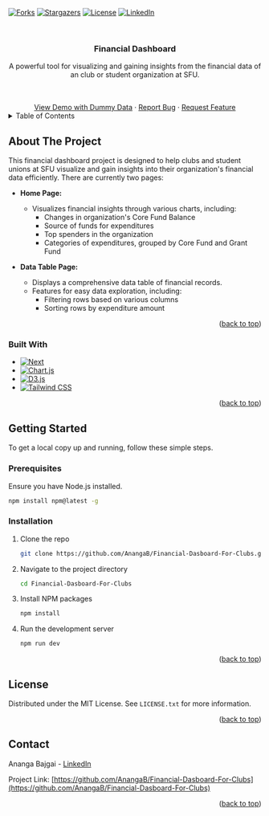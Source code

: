 [![Forks][forks-shield]][forks-url]
[![Stargazers][stars-shield]][stars-url]
[![License][license-shield]][license-url]
[![LinkedIn][linkedin-shield]][linkedin-url]

<!-- PROJECT LOGO -->
<br />
<div align="center">
  <h3 align="center">Financial Dashboard</h3>

  <p align="center">
    A powerful tool for visualizing and gaining insights from the financial data of an club or student organization at SFU.
  </p>

  <br />
  <br />
  <a href="https://finances-dashboard-omega.vercel.app/">View Demo with Dummy Data</a>
  &middot;
  <a href="https://github.com/AnangaB/Financial-Dasboard-For-Clubs/issues/new?labels=bug&template=bug-report---.md">Report Bug</a>
  &middot;
  <a href="https://github.com/AnangaB/Financial-Dasboard-For-Clubs/issues/new?labels=enhancement&template=feature-request---.md">Request Feature</a>
</div>

<!-- TABLE OF CONTENTS -->
<details>
  <summary>Table of Contents</summary>
  <ol>
    <li>
      <a href="#about-the-project">About The Project</a>
      <ul>
        <li><a href="#built-with">Built With</a></li>
      </ul>
    </li>
    <li>
      <a href="#getting-started">Getting Started</a>
      <ul>
        <li><a href="#prerequisites">Prerequisites</a></li>
        <li><a href="#installation">Installation</a></li>
      </ul>
    </li>
    <li><a href="#license">License</a></li>
    <li><a href="#contact">Contact</a></li>
  </ol>
</details>

<!-- ABOUT THE PROJECT -->

## About The Project

This financial dashboard project is designed to help clubs and student unions at SFU visualize and gain insights into their organization's financial data efficiently. There are currently two pages:

- **Home Page:**

  - Visualizes financial insights through various charts, including:
    - Changes in organization's Core Fund Balance
    - Source of funds for expenditures
    - Top spenders in the organization
    - Categories of expenditures, grouped by Core Fund and Grant Fund

- **Data Table Page:**
  - Displays a comprehensive data table of financial records.
  - Features for easy data exploration, including:
    - Filtering rows based on various columns
    - Sorting rows by expenditure amount

<p align="right">(<a href="#readme-top">back to top</a>)</p>

### Built With

- [![Next][Next.js]][Next-url]
- [![Chart.js][Chart.js]][Chart-url]
- [![D3.js][D3.js]][D3-url]
- [![Tailwind CSS][tailwindcss]][Tailwind-url]

<p align="right">(<a href="#readme-top">back to top</a>)</p>

<!-- GETTING STARTED -->

## Getting Started

To get a local copy up and running, follow these simple steps.

### Prerequisites

Ensure you have Node.js installed.

```sh
npm install npm@latest -g
```

### Installation

1. Clone the repo
   ```sh
   git clone https://github.com/AnangaB/Financial-Dasboard-For-Clubs.git
   ```
2. Navigate to the project directory
   ```sh
   cd Financial-Dasboard-For-Clubs
   ```
3. Install NPM packages
   ```sh
   npm install
   ```
4. Run the development server
   ```sh
   npm run dev
   ```

<p align="right">(<a href="#readme-top">back to top</a>)</p>

<!-- LICENSE -->

## License

Distributed under the MIT License. See `LICENSE.txt` for more information.

<p align="right">(<a href="#readme-top">back to top</a>)</p>

<!-- CONTACT -->

## Contact

Ananga Bajgai - [LinkedIn](https://linkedin.com/in/ananga-bajgai)

Project Link: [https://github.com/AnangaB/Financial-Dasboard-For-Clubs](https://github.com/AnangaB/Financial-Dasboard-For-Clubs)

<p align="right">(<a href="#readme-top">back to top</a>)</p>

<!-- MARKDOWN LINKS & IMAGES -->
<!-- https://www.markdownguide.org/basic-syntax/#reference-style-links -->

[forks-shield]: https://img.shields.io/github/forks/AnangaB/Financial-Dasboard-For-Clubs.svg?style=for-the-badge
[forks-url]: https://github.com/AnangaB/Financial-Dasboard-For-Clubs/network/members
[stars-shield]: https://img.shields.io/github/stars/AnangaB/Financial-Dasboard-For-Clubs.svg?style=for-the-badge
[stars-url]: https://github.com/AnangaB/Financial-Dasboard-For-Clubs/stargazers
[license-shield]: https://img.shields.io/github/license/AnangaB/Financial-Dasboard-For-Clubs.svg?style=for-the-badge
[license-url]: https://github.com/AnangaB/Financial-Dasboard-For-Clubs/blob/master/LICENSE.txt
[linkedin-shield]: https://img.shields.io/badge/-LinkedIn-black.svg?style=for-the-badge&logo=linkedin&colorB=555
[linkedin-url]: https://linkedin.com/in/ananga-bajgai/
[product-screenshot]: images/screenshot.png
[Next.js]: https://img.shields.io/badge/next.js-000000?style=for-the-badge&logo=nextdotjs&logoColor=white
[Next-url]: https://nextjs.org/
[Chart.js]: https://img.shields.io/badge/Chart.js-FF6384?style=for-the-badge&logo=chartdotjs&logoColor=white
[Chart-url]: https://www.chartjs.org/
[D3.js]: https://img.shields.io/badge/D3.js-F9A03C?style=for-the-badge&logo=d3dotjs&logoColor=white
[D3-url]: https://d3js.org/
[tailwindcss]: https://img.shields.io/badge/Tailwind_CSS-grey?style=for-the-badge&logo=tailwind-css&logoColor=white
[Tailwind-url]: https://tailwindcss.com/
